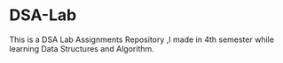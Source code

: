 # DSA-Lab
This is a DSA Lab Assignments Repository ,I made in 4th semester while learning Data Structures and Algorithm.
